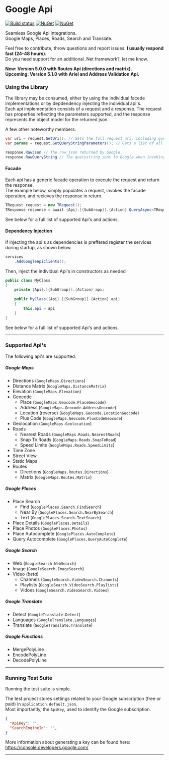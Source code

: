 # Google Api
[![Build status](https://ci.appveyor.com/api/projects/status/ogah0hor3j6hmklv/branch/master?svg=true)](https://ci.appveyor.com/project/vivet/googleapi/branch/master)
[![NuGet](https://img.shields.io/nuget/dt/GoogleApi.svg)](https://www.nuget.org/packages/GoogleApi)
[![NuGet](https://img.shields.io/nuget/v/GoogleApi.svg)](https://www.nuget.org/packages/GoogleApi)

Seamless Google Api integrations.  
Google Maps, Places, Roads, Search and Translate.  

Feel free to contribute, throw questions and report issues. **I usually respond fast (24-48 hours).**  
Do you need support for an additional .Net framework?, let me know.  

**New: Version 5.0.0 with Routes Api (directions and matrix).**  
**Upcoming: Version 5.1.0 with Ariel and Address Validation Api.**  

### Using the Library
The library may be consumed, either by using the individual facede implementations or by depdendency injecting the individual api's.  
Each api implementation consists of a request and a response. The request has properties reflecting the parameters supported, and the response represents the object model for the returned json.  

A few other noteworthy members.

```csharp
var uri = request.GetUri(); // Gets the full request uri, including query parameters.
var params = request.GetQUeryStringParameters(); // Gets a list of all the added parameters.
```
```csharp
response.RawJson // The raw json returned by Google.
response.RawQueryString // The querystring sent to Google when invoking the request.
```

#### Facade
Each api has a generic facade operation to execute the request and return the response.  
The example below, simply populates a request, invokes the facade operation, and recieves the response in return.  
```csharp
TRequest request = new TRequest();
TResponse response = await {Api}.[{SubGroup}].{Action}.QueryAsync<TRequest, TResponse>(request);
```
See below for a full list of supported Api's and actions.  


#### Dependency Injection
If injecting the api's as dependencies is preffered register the services during startup, as shown below.  

```csharp
services
    .AddGoogleApiClients();
```
Then, inject the individual Api's in constructors as needed
```csharp
public class MyClass
{
    private {Api}.[{SubGroup}].{Action} api;
    
    public MyClass({Api}.[{SubGroup}].{Action} api)
    {
        this.api = api
    }
}
```
See below for a full list of supported Api's and actions.  

*** 

### Supported Api's
The following api's are supported.

##### Google Maps
  * Directions (```GoogleMaps.Directions```)
  * Distance Matrix (```GoogleMaps.DistanceMatrix```)
  * Elevation (```GoogleMaps.Elevation```)
  * Geocode
    * Place (```GoogleMaps.Geocode.PlaceGeocode```)
    * Address (```GoogleMaps.Geocode.AddressGeocode```)
    * Location (reverse) (```GoogleMaps.Geocode.LocationGeocode```)
    * Plus Code (```GoogleMaps.Geocode.PlusCodeGeocode```)
  * Geolocation (```GoogleMaps.Geolocation```)
  * Roads
    * Nearest Roads (```GoogleMaps.Roads.NearestRoads```)
    * Snap To Roads (```GoogleMaps.Roads.SnapToRoad```)
    * Speed Limits (```GoogleMaps.Roads.SpeedLimits```)
  * Time Zone
  * Street View
  * Static Maps
  * Routes
    * Directions (```GoogleMaps.Routes.Directions```)
    * Matrix (```GoogleMaps.Routes.Matrix```)

##### Google Places
  * Place Search
    * Find (```GooglePlaces.Search.FindSearch```)
    * Near By (```GooglePlaces.Search.NearBySearch```)
    * Text (```GooglePlaces.Search.TextSearch```)
  * Place Details (```GooglePlaces.Details```)
  * Place Photos (```GooglePlaces.Photos```)
  * Place Autocomplete (```GooglePlaces.AutoComplete```)
  * Query Autocomplete (```GooglePlaces.QueryAutoComplete```)

##### Google Search
  * Web (```GoogleSearch.WebSearch```)
  * Image (```GoogleSearch.ImageSearch```)
  * Video (*beta*)
    * Channels (```GoogleSearch.VideoSearch.Channels```)
    * Playlists (```GoogleSearch.VideoSearch.Playlists```)
    * Vidoes (```GoogleSearch.VideoSearch.Vidoes```)

##### Google Translate
  * Detect (```GoogleTranslate.Detect```)
  * Languages (```GoogleTranslate.Languages```)
  * Translate (```GoogleTranslate.Translate```)

##### Google Functions
  * MergePolyLine
  * EncodePolyLine
  * DecodePolyLine

*** 

### Running Test Suite
Running the test suite is simple.  

The test project stores settings related to your Google subscription (free or paid) in `application.default.json`.  
Most importantly, the ```ApiKey```, used to identify the Google subscription.  
```json
{ 
  "ApiKey": "",
  "SearchEngineId": "",
}
```
More information about generating a key can be found here: https://console.developers.google.com/  

*** 
